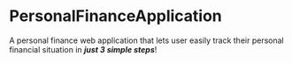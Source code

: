 # PersonalFinanceApplication

A personal finance web application that lets user easily track their personal financial situation in ***just 3 simple steps***!
